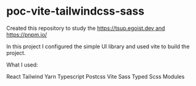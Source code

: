 # poc-vite-tailwindcss-sass

Created this repository to study the [https://tsup.egoist.dev and https://pnpm.io/
](https://vitejs.dev/)

In this project I configured the simple UI library and used vite to build the project.

What I used:

React
Tailwind
Yarn
Typescript
Postcss
Vite
Sass
Typed Scss Modules
